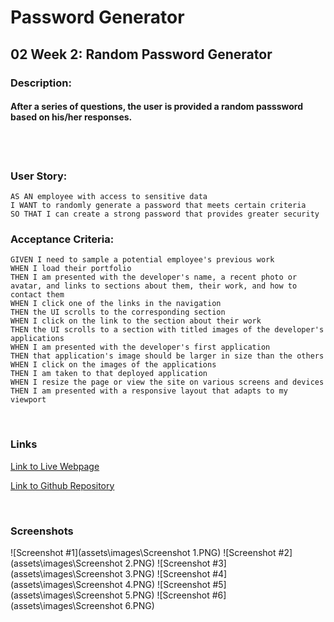 # Password Generator

## 02 Week 2:  Random Password Generator
### Description: 
#### After a series of questions, the user is provided a random passsword based on his/her responses. 
<br>
<br>

### User Story:
```
AS AN employee with access to sensitive data
I WANT to randomly generate a password that meets certain criteria
SO THAT I can create a strong password that provides greater security
```
### Acceptance Criteria:
```
GIVEN I need to sample a potential employee's previous work
WHEN I load their portfolio
THEN I am presented with the developer's name, a recent photo or avatar, and links to sections about them, their work, and how to contact them
WHEN I click one of the links in the navigation
THEN the UI scrolls to the corresponding section
WHEN I click on the link to the section about their work
THEN the UI scrolls to a section with titled images of the developer's applications
WHEN I am presented with the developer's first application
THEN that application's image should be larger in size than the others
WHEN I click on the images of the applications
THEN I am taken to that deployed application
WHEN I resize the page or view the site on various screens and devices
THEN I am presented with a responsive layout that adapts to my viewport
```
<br>

### Links
[Link to Live Webpage](https://github.com/KeisaP/Random-Password-Generator)

[Link to Github Repository](https://github.com/KeisaP/professional-profile)

<br>

### Screenshots

![Screenshot #1](assets\images\Screenshot 1.PNG)
![Screenshot #2](assets\images\Screenshot 2.PNG)
![Screenshot #3](assets\images\Screenshot 3.PNG)
![Screenshot #4](assets\images\Screenshot 4.PNG)
![Screenshot #5](assets\images\Screenshot 5.PNG)
![Screenshot #6](assets\images\Screenshot 6.PNG)
